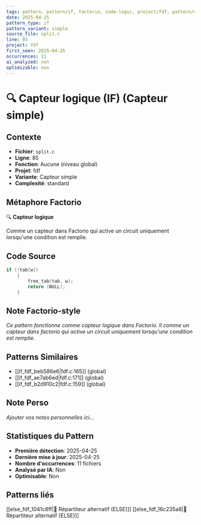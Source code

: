 ```yaml
---
tags: pattern, pattern/if, factorio, code-logic, project/fdf, pattern/variant/simple
date: 2025-04-25
pattern_type: if
pattern_variant: simple
source_file: split.c
line: 85
project: fdf
first_seen: 2025-04-25
occurrences: 11
ai_analyzed: non
optimizable: non
---
```


# 🔍 Capteur logique (IF) (Capteur simple)

## Contexte
- **Fichier**: `split.c`
- **Ligne**: 85
- **Fonction**: Aucune (niveau global)
- **Projet**: fdf
- **Variante**: Capteur simple
- **Complexité**: standard

## Métaphore Factorio
🔍 **Capteur logique**

Comme un capteur dans Factorio qui active un circuit uniquement lorsqu'une condition est remplie.

## Code Source
```c
if (!tab[w])
	{
		free_tab(tab, w);
		return (NULL);
	}
```

## Note Factorio-style
*Ce pattern fonctionne comme capteur logique dans Factorio. Il comme un capteur dans factorio qui active un circuit uniquement lorsqu'une condition est remplie.*

## Patterns Similaires
- [[if_fdf_beb586e6|fdf.c:165]] (global)
- [[if_fdf_ae7ab6ed|fdf.c:171]] (global)
- [[if_fdf_b2d910c2|fdf.c:159]] (global)

## Note Perso
*Ajouter vos notes personnelles ici...*

## Statistiques du Pattern
- **Première détection**: 2025-04-25
- **Dernière mise à jour**: 2025-04-25
- **Nombre d'occurrences**: 11 fichiers
- **Analysé par IA**: Non
- **Optimisable**: Non

## Patterns liés
[[else_fdf_1041c8ff|🔀 Répartiteur alternatif (ELSE)]]
[[else_fdf_16c235a8|🔀 Répartiteur alternatif (ELSE)]]
